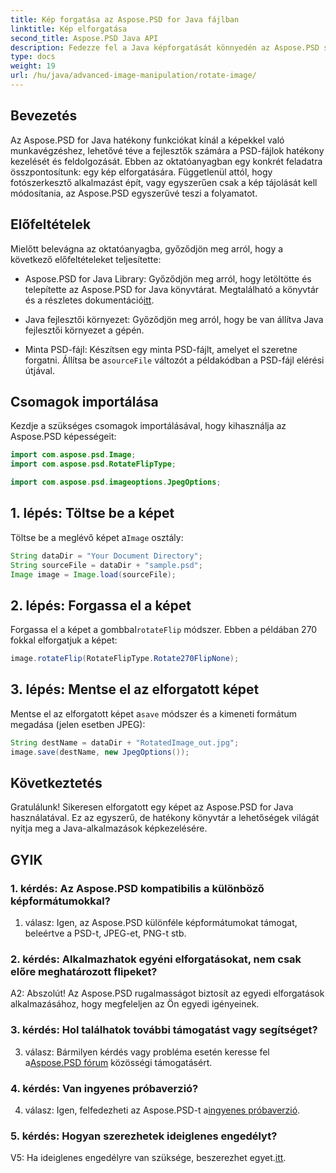 ```yaml
---
title: Kép forgatása az Aspose.PSD for Java fájlban
linktitle: Kép elforgatása
second_title: Aspose.PSD Java API
description: Fedezze fel a Java képforgatását könnyedén az Aspose.PSD segítségével. Forgassa el, fordítsa meg és mentse el a PSD-fájlokat egyszerűen.
type: docs
weight: 19
url: /hu/java/advanced-image-manipulation/rotate-image/
---
```

## Bevezetés

Az Aspose.PSD for Java hatékony funkciókat kínál a képekkel való munkavégzéshez, lehetővé téve a fejlesztők számára a PSD-fájlok hatékony kezelését és feldolgozását. Ebben az oktatóanyagban egy konkrét feladatra összpontosítunk: egy kép elforgatására. Függetlenül attól, hogy fotószerkesztő alkalmazást épít, vagy egyszerűen csak a kép tájolását kell módosítania, az Aspose.PSD egyszerűvé teszi a folyamatot.

## Előfeltételek

Mielőtt belevágna az oktatóanyagba, győződjön meg arról, hogy a következő előfeltételeket teljesítette:

-  Aspose.PSD for Java Library: Győződjön meg arról, hogy letöltötte és telepítette az Aspose.PSD for Java könyvtárat. Megtalálható a könyvtár és a részletes dokumentáció[itt](https://reference.aspose.com/psd/java/).

- Java fejlesztői környezet: Győződjön meg arról, hogy be van állítva Java fejlesztői környezet a gépén.

-  Minta PSD-fájl: Készítsen egy minta PSD-fájlt, amelyet el szeretne forgatni. Állítsa be a`sourceFile` változót a példakódban a PSD-fájl elérési útjával.

## Csomagok importálása

Kezdje a szükséges csomagok importálásával, hogy kihasználja az Aspose.PSD képességeit:

```java
import com.aspose.psd.Image;
import com.aspose.psd.RotateFlipType;

import com.aspose.psd.imageoptions.JpegOptions;
```

## 1. lépés: Töltse be a képet

 Töltse be a meglévő képet a`Image` osztály:

```java
String dataDir = "Your Document Directory";
String sourceFile = dataDir + "sample.psd";
Image image = Image.load(sourceFile);
```

## 2. lépés: Forgassa el a képet

 Forgassa el a képet a gombbal`rotateFlip` módszer. Ebben a példában 270 fokkal elforgatjuk a képet:

```java
image.rotateFlip(RotateFlipType.Rotate270FlipNone);
```

## 3. lépés: Mentse el az elforgatott képet

 Mentse el az elforgatott képet a`save` módszer és a kimeneti formátum megadása (jelen esetben JPEG):

```java
String destName = dataDir + "RotatedImage_out.jpg";
image.save(destName, new JpegOptions());
```

## Következtetés

Gratulálunk! Sikeresen elforgatott egy képet az Aspose.PSD for Java használatával. Ez az egyszerű, de hatékony könyvtár a lehetőségek világát nyitja meg a Java-alkalmazások képkezelésére.

## GYIK

### 1. kérdés: Az Aspose.PSD kompatibilis a különböző képformátumokkal?

1. válasz: Igen, az Aspose.PSD különféle képformátumokat támogat, beleértve a PSD-t, JPEG-et, PNG-t stb.

### 2. kérdés: Alkalmazhatok egyéni elforgatásokat, nem csak előre meghatározott flipeket?

A2: Abszolút! Az Aspose.PSD rugalmasságot biztosít az egyedi elforgatások alkalmazásához, hogy megfeleljen az Ön egyedi igényeinek.

### 3. kérdés: Hol találhatok további támogatást vagy segítséget?

 3. válasz: Bármilyen kérdés vagy probléma esetén keresse fel a[Aspose.PSD fórum](https://forum.aspose.com/c/psd/34) közösségi támogatásért.

### 4. kérdés: Van ingyenes próbaverzió?

 4. válasz: Igen, felfedezheti az Aspose.PSD-t a[ingyenes próbaverzió](https://releases.aspose.com/).

### 5. kérdés: Hogyan szerezhetek ideiglenes engedélyt?

 V5: Ha ideiglenes engedélyre van szüksége, beszerezhet egyet.[itt](https://purchase.aspose.com/temporary-license/).